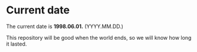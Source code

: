 # Current date

The current date is **1998.06.01.** (YYYY.MM.DD.)

This repository will be good when the world ends, so we will know how long it lasted.